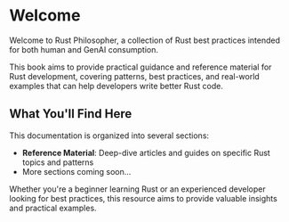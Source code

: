 # Welcome

Welcome to Rust Philosopher, a collection of Rust best practices intended for both human and GenAI consumption.

This book aims to provide practical guidance and reference material for Rust development, covering patterns, best practices, and real-world examples that can help developers write better Rust code.

## What You'll Find Here

This documentation is organized into several sections:

- **Reference Material**: Deep-dive articles and guides on specific Rust topics and patterns
- More sections coming soon...

Whether you're a beginner learning Rust or an experienced developer looking for best practices, this resource aims to provide valuable insights and practical examples.
